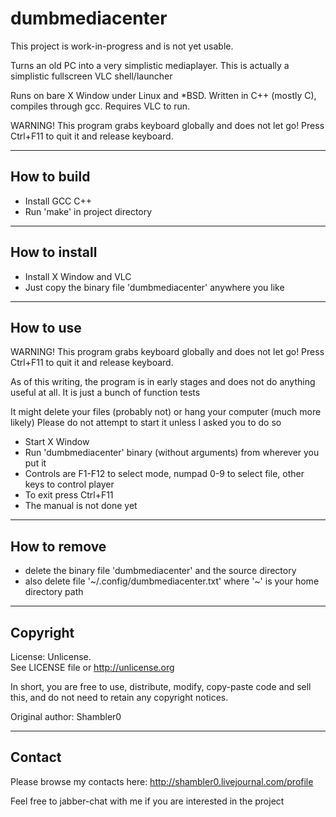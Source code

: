 # dumbmediacenter

This project is work-in-progress and is not yet usable. 

Turns an old PC into a very simplistic mediaplayer. 
This is actually a simplistic fullscreen VLC shell/launcher

Runs on bare X Window under Linux and *BSD.
Written in C++ (mostly C), compiles through gcc.
Requires VLC to run.

WARNING! This program grabs keyboard globally and does not let go! Press Ctrl+F11 to quit it and release keyboard.

----------------------------------------------------------------
## How to build

* Install GCC C++
* Run 'make' in project directory


----------------------------------------------------------------
## How to install

* Install X Window and VLC
* Just copy the binary file 'dumbmediacenter' anywhere you like


----------------------------------------------------------------
## How to use

WARNING! This program grabs keyboard globally and does not let go! Press Ctrl+F11 to quit it and release keyboard.

As of this writing, the program is in early stages and does not do anything useful at all. It is just a bunch of function tests

It might delete your files (probably not) or hang your computer (much more likely)
Please do not attempt to start it unless I asked you to do so

* Start X Window
* Run 'dumbmediacenter' binary (without arguments) from wherever you put it
* Controls are F1-F12 to select mode, numpad 0-9 to select file, other keys to control player
* To exit press Ctrl+F11
* The manual is not done yet


----------------------------------------------------------------
## How to remove

* delete the binary file 'dumbmediacenter' and the source directory
* also delete file '~/.config/dumbmediacenter.txt' where '~' is your home directory path


----------------------------------------------------------------
## Copyright

License: Unlicense.  
See LICENSE file or http://unlicense.org

In short, you are free to use, distribute, modify, copy-paste code and sell this, and do not need to retain any copyright notices.

Original author: Shambler0


----------------------------------------------------------------
## Contact

Please browse my contacts here:
http://shambler0.livejournal.com/profile

Feel free to jabber-chat with me if you are interested in the project
